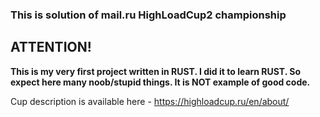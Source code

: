 ### This is solution of mail.ru HighLoadCup2 championship 

## ATTENTION!

**This is my very first project written in RUST. I did it to learn RUST. So expect here many noob/stupid things. It is NOT example of good code.**

Cup description is available here - https://highloadcup.ru/en/about/
